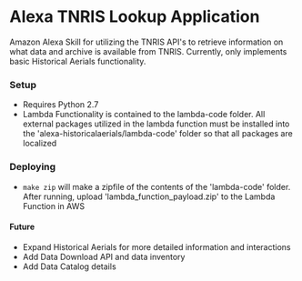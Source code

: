 # Alexa TNRIS Lookup Application
Amazon Alexa Skill for utilizing the TNRIS API's to retrieve information on what data and archive is available from TNRIS.
Currently, only implements basic Historical Aerials functionality.

### Setup
* Requires Python 2.7
* Lambda Functionality is contained to the lambda-code folder. All external packages utilized in the lambda function must be installed into the 'alexa-historicalaerials/lambda-code' folder so that all packages are localized

### Deploying
* `make zip` will make a zipfile of the contents of the 'lambda-code' folder. After running, upload 'lambda_function_payload.zip' to the Lambda Function in AWS

#### Future
* Expand Historical Aerials for more detailed information and interactions
* Add Data Download API and data inventory
* Add Data Catalog details